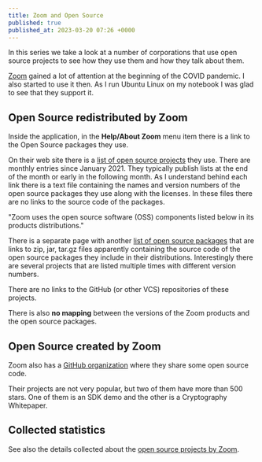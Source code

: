 ```yaml
---
title: Zoom and Open Source
published: true
published_at: 2023-03-20 07:26 +0000
---
```


In this series we take a look at a number of corporations that use open source projects to see how they use them and how they talk about them.

[Zoom](https://zoom.us/) gained a lot of attention at the beginning of the COVID pandemic. I also started to use it then.
As I run Ubuntu Linux on my notebook I was glad to see that they support it.

## Open Source redistributed by Zoom

Inside the application, in the **Help/About Zoom** menu item there is a link to the Open Source packages they use.

On their web site there is a [list of open source projects](https://explore.zoom.us/en/opensource/) they use. There are monthly entries since January 2021. They typically publish lists at the end of the month or early in the following month. As I understand behind each link there is a text file containing the names and version numbers of the open source packages they use along with the licenses. In these files there are no links to the source code of the packages.

"Zoom uses the open source software (OSS) components listed below in its products distributions."

There is a separate page with another [list of open source packages](https://explore.zoom.us/en/opensource/source/) that are links to zip, jar, tar.gz files
apparently containing the source code of the open source packages they include in their distributions. Interestingly there are several projects that are listed multiple times with different version numbers.

There are no links to the GitHub (or other VCS) repositories of these projects.

There is also **no mapping** between the versions of the Zoom products and the open source packages.

## Open Source created by Zoom

Zoom also has a [GitHub organization](https://github.com/zoom) where they share some open source code.

Their projects are not very popular, but two of them have more than 500 stars. One of them is an SDK demo and the other is a Cryptography Whitepaper.

## Collected statistics

See also the details collected about the [open source projects by Zoom](https://osdc.code-maven.com/open-source-by-organizations/github/zoom).

